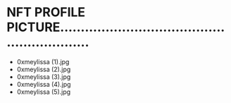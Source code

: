 # NFT PROFILE PICTURE............................................................
- 0xmeylissa (1).jpg
- 0xmeylissa (2).jpg
- 0xmeylissa (3).jpg
- 0xmeylissa (4).jpg
- 0xmeylissa (5).jpg
